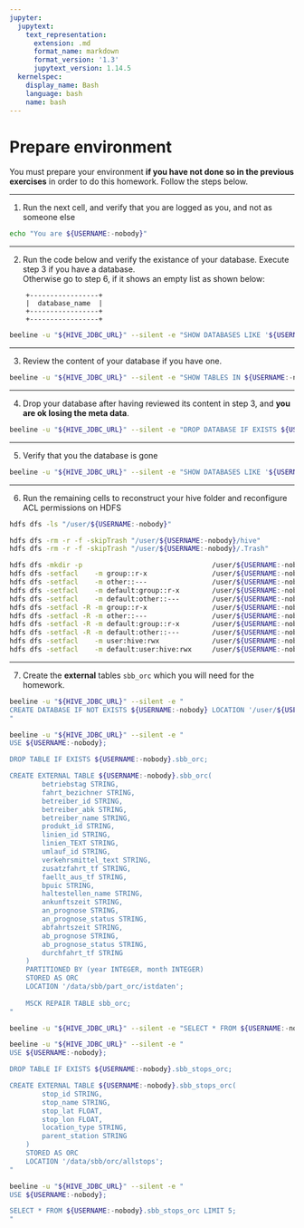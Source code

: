 ```yaml
---
jupyter:
  jupytext:
    text_representation:
      extension: .md
      format_name: markdown
      format_version: '1.3'
      jupytext_version: 1.14.5
  kernelspec:
    display_name: Bash
    language: bash
    name: bash
---
```


# Prepare environment

You must prepare your environment __if you have not done so in the previous exercises__ in order to do this homework. Follow the steps below.


-----
1. Run the next cell, and verify that you are logged as you, and not as someone else

```bash
echo "You are ${USERNAME:-nobody}"
```

-----
2. Run the code below and verify the existance of your database. Execute step 3 if you have a database.\
Otherwise go to step 6, if it shows an empty list as shown below:

```
    +-----------------+
    |  database_name  |
    +-----------------+
    +-----------------+
```

```bash
beeline -u "${HIVE_JDBC_URL}" --silent -e "SHOW DATABASES LIKE '${USERNAME:-nobody}';"
```

-----
3. Review the content of your database if you have one.

```bash
beeline -u "${HIVE_JDBC_URL}" --silent -e "SHOW TABLES IN ${USERNAME:-nobody};"
```

-----
4. Drop your database after having reviewed its content in step 3, and __you are ok losing the meta data__.

```bash
beeline -u "${HIVE_JDBC_URL}" --silent -e "DROP DATABASE IF EXISTS ${USERNAME:-nobody} CASCADE;"
```

-----
5. Verify that you the database is gone

```bash
beeline -u "${HIVE_JDBC_URL}" --silent -e "SHOW DATABASES LIKE '${USERNAME:-nobody}';"
```

-----
6. Run the remaining cells to reconstruct your hive folder and reconfigure ACL permissions on HDFS

```bash
hdfs dfs -ls "/user/${USERNAME:-nobody}"
```

```bash
hdfs dfs -rm -r -f -skipTrash "/user/${USERNAME:-nobody}/hive"
hdfs dfs -rm -r -f -skipTrash "/user/${USERNAME:-nobody}/.Trash"
```

```bash
hdfs dfs -mkdir -p                                /user/${USERNAME:-nobody}/hive
hdfs dfs -setfacl    -m group::r-x                /user/${USERNAME:-nobody}
hdfs dfs -setfacl    -m other::---                /user/${USERNAME:-nobody}
hdfs dfs -setfacl    -m default:group::r-x        /user/${USERNAME:-nobody}
hdfs dfs -setfacl    -m default:other::---        /user/${USERNAME:-nobody}
hdfs dfs -setfacl -R -m group::r-x                /user/${USERNAME:-nobody}/hive
hdfs dfs -setfacl -R -m other::---                /user/${USERNAME:-nobody}/hive
hdfs dfs -setfacl -R -m default:group::r-x        /user/${USERNAME:-nobody}/hive
hdfs dfs -setfacl -R -m default:other::---        /user/${USERNAME:-nobody}/hive
hdfs dfs -setfacl    -m user:hive:rwx             /user/${USERNAME:-nobody}/hive
hdfs dfs -setfacl    -m default:user:hive:rwx     /user/${USERNAME:-nobody}/hive
```

-----
7. Create the __external__ tables `sbb_orc` which you will need for the homework.

```bash
beeline -u "${HIVE_JDBC_URL}" --silent -e "
CREATE DATABASE IF NOT EXISTS ${USERNAME:-nobody} LOCATION '/user/${USERNAME:-nobody}/hive';
"
```

```bash
beeline -u "${HIVE_JDBC_URL}" --silent -e "
USE ${USERNAME:-nobody};

DROP TABLE IF EXISTS ${USERNAME:-nobody}.sbb_orc;

CREATE EXTERNAL TABLE ${USERNAME:-nobody}.sbb_orc(
        betriebstag STRING,
        fahrt_bezichner STRING,
        betreiber_id STRING,
        betreiber_abk STRING,
        betreiber_name STRING,
        produkt_id STRING,
        linien_id STRING,
        linien_TEXT STRING,
        umlauf_id STRING,
        verkehrsmittel_text STRING,
        zusatzfahrt_tf STRING,
        faellt_aus_tf STRING,
        bpuic STRING,
        haltestellen_name STRING,
        ankunftszeit STRING,
        an_prognose STRING,
        an_prognose_status STRING,
        abfahrtszeit STRING,
        ab_prognose STRING,
        ab_prognose_status STRING,
        durchfahrt_tf STRING
    )
    PARTITIONED BY (year INTEGER, month INTEGER)
    STORED AS ORC
    LOCATION '/data/sbb/part_orc/istdaten';
    
    MSCK REPAIR TABLE sbb_orc;
"
```

```bash
beeline -u "${HIVE_JDBC_URL}" --silent -e "SELECT * FROM ${USERNAME:-nobody}.sbb_orc LIMIT 1;"
```

```bash
beeline -u "${HIVE_JDBC_URL}" --silent -e "
USE ${USERNAME:-nobody};

DROP TABLE IF EXISTS ${USERNAME:-nobody}.sbb_stops_orc;

CREATE EXTERNAL TABLE ${USERNAME:-nobody}.sbb_stops_orc(
        stop_id STRING,
        stop_name STRING,
        stop_lat FLOAT,
        stop_lon FLOAT,
        location_type STRING,
        parent_station STRING
    )
    STORED AS ORC
    LOCATION '/data/sbb/orc/allstops';
"
```

```bash
beeline -u "${HIVE_JDBC_URL}" --silent -e "
USE ${USERNAME:-nobody};

SELECT * FROM ${USERNAME:-nobody}.sbb_stops_orc LIMIT 5;
"
```

```bash

```
